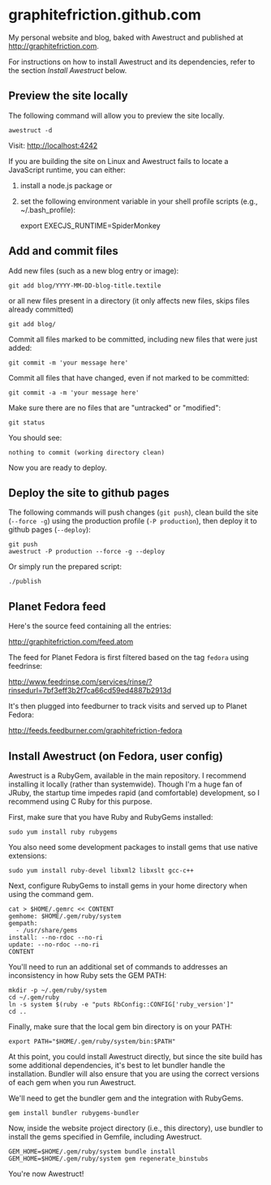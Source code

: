 graphitefriction.github.com
===========================

My personal website and blog, baked with Awestruct and published at <http://graphitefriction.com>.

For instructions on how to install Awestruct and its dependencies, refer to the section *Install Awestruct* below.

## Preview the site locally

The following command will allow you to preview the site locally.

    awestruct -d

Visit: <http://localhost:4242>

If you are building the site on Linux and Awestruct fails to locate a JavaScript runtime, you can either:

1. install a node.js package or
2. set the following environment variable in your shell profile scripts (e.g., ~/.bash\_profile):

    export EXECJS_RUNTIME=SpiderMonkey

## Add and commit files

Add new files (such as a new blog entry or image):

    git add blog/YYYY-MM-DD-blog-title.textile

or all new files present in a directory (it only affects new files, skips files already committed)

    git add blog/

Commit all files marked to be committed, including new files that were just added:

    git commit -m 'your message here'

Commit all files that have changed, even if not marked to be committed:

    git commit -a -m 'your message here'

Make sure there are no files that are "untracked" or "modified":

    git status

You should see:

    nothing to commit (working directory clean)

Now you are ready to deploy.

## Deploy the site to github pages

The following commands will push changes (`git push`), clean build the site (`--force -g`) using the production profile (`-P production`), then deploy it to github pages (`--deploy`):

    git push
    awestruct -P production --force -g --deploy

Or simply run the prepared script:

    ./publish

## Planet Fedora feed

Here's the source feed containing all the entries:

<http://graphitefriction.com/feed.atom>

The feed for Planet Fedora is first filtered based on the tag `fedora` using feedrinse:

<http://www.feedrinse.com/services/rinse/?rinsedurl=7bf3eff3b2f7ca66cd59ed4887b2913d>

It's then plugged into feedburner to track visits and served up to Planet Fedora:

<http://feeds.feedburner.com/graphitefriction-fedora>

## Install Awestruct (on Fedora, user config)

Awestruct is a RubyGem, available in the main repository. I recommend installing it locally (rather than systemwide). Though I'm a huge fan of JRuby, the startup time impedes rapid (and comfortable) development, so I recommend using C Ruby for this purpose.

First, make sure that you have Ruby and RubyGems installed:

    sudo yum install ruby rubygems

You also need some development packages to install gems that use native extensions:

    sudo yum install ruby-devel libxml2 libxslt gcc-c++

Next, configure RubyGems to install gems in your home directory when using the command gem.

    cat > $HOME/.gemrc << CONTENT
    gemhome: $HOME/.gem/ruby/system
    gempath:
      - /usr/share/gems
    install: --no-rdoc --no-ri
    update: --no-rdoc --no-ri
    CONTENT

You'll need to run an additional set of commands to addresses an inconsistency in how Ruby sets the GEM PATH:

    mkdir -p ~/.gem/ruby/system
    cd ~/.gem/ruby
    ln -s system $(ruby -e "puts RbConfig::CONFIG['ruby_version']"
    cd .. 

Finally, make sure that the local gem bin directory is on your PATH:

    export PATH="$HOME/.gem/ruby/system/bin:$PATH"

At this point, you could install Awestruct directly, but since the site build has some additional dependencies, it's best to let bundler handle the installation. Bundler will also ensure that you are using the correct versions of each gem when you run Awestruct.

We'll need to get the bundler gem and the integration with RubyGems.

    gem install bundler rubygems-bundler

Now, inside the website project directory (i.e., this directory), use bundler to install the gems specified in Gemfile, including Awestruct.

    GEM_HOME=$HOME/.gem/ruby/system bundle install
    GEM_HOME=$HOME/.gem/ruby/system gem regenerate_binstubs

You're now Awestruct!
